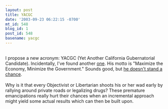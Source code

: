 ```yaml
---
layout: post
title: YACGC
date: '2003-09-23 06:22:15 -0700'
mt_id: 548
blog_id: 1
post_id: 548
basename: yacgc
---
```

<br />I propose a new acronym: YACGC (Yet Another California Gubernatorial Candidate). Incidentally, I've found another <a href="http://www.clementsforgovernor.com/">one</a>. His motto is "Maximize the Economy, Minimize the Government." Sounds good, but <a href="http://www.clementsforgovernor.com/plan-faq.html#traffic">he doesn't stand a chance</a>.<br /><br />Why is it that every Objectivist or Libertarian shoots his or her wad early by rallying around private roads or legalizing drugs? These premature emancipations really hurt their chances when an incremental approach might yield some actual results which can then be built upon.<br /><br /><br />
